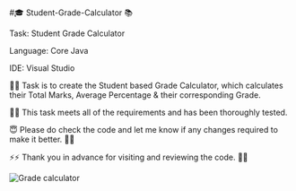 #🎓 Student-Grade-Calculator 📚

Task: Student Grade Calculator

Language: Core Java

IDE: Visual Studio 

👨‍💻 Task is to create the Student based Grade Calculator, which calculates their Total Marks, Average Percentage & their corresponding Grade.

👨‍💻 This task meets all of the requirements and has been thoroughly tested.

😇 Please do check the code and let me know if any changes required to make it better. 🤞🤞

⚡⚡ Thank you in advance for visiting and reviewing the code. 🙌😎

![Grade calculator](https://github.com/user-attachments/assets/19eebf8c-5d49-4724-b3b4-15430b91118d)
